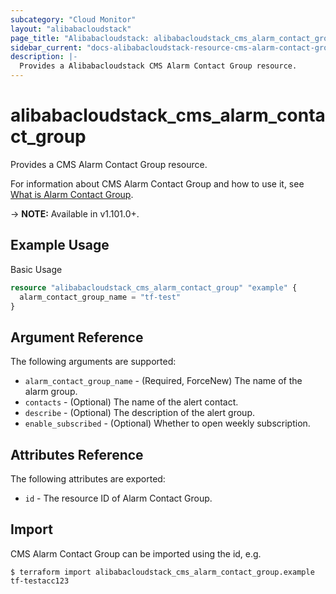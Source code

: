 ```yaml
---
subcategory: "Cloud Monitor"
layout: "alibabacloudstack"
page_title: "Alibabacloudstack: alibabacloudstack_cms_alarm_contact_group"
sidebar_current: "docs-alibabacloudstack-resource-cms-alarm-contact-group"
description: |-
  Provides a Alibabacloudstack CMS Alarm Contact Group resource.
---
```


# alibabacloudstack\_cms\_alarm\_contact\_group

Provides a CMS Alarm Contact Group resource.

For information about CMS Alarm Contact Group and how to use it, see [What is Alarm Contact Group](https://www.alibabacloud.com/help/en/doc-detail/114929.htm).

-> **NOTE:** Available in v1.101.0+.

## Example Usage

Basic Usage

```terraform
resource "alibabacloudstack_cms_alarm_contact_group" "example" {
  alarm_contact_group_name = "tf-test"
}
```

## Argument Reference

The following arguments are supported:

* `alarm_contact_group_name` - (Required, ForceNew) The name of the alarm group.
* `contacts` - (Optional) The name of the alert contact.
* `describe` - (Optional) The description of the alert group.
* `enable_subscribed` - (Optional) Whether to open weekly subscription.

## Attributes Reference

The following attributes are exported:

* `id` - The resource ID of Alarm Contact Group.

## Import

CMS Alarm Contact Group can be imported using the id, e.g.

```
$ terraform import alibabacloudstack_cms_alarm_contact_group.example tf-testacc123
```
